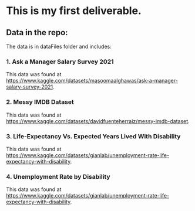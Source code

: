 # This is my first deliverable.

## Data in the repo:
The data is in dataFiles folder and includes:

### 1. Ask a Manager Salary Survey 2021
This data was found at https://www.kaggle.com/datasets/masoomaalghawas/ask-a-manager-salary-survey-2021.
### 2. Messy IMDB Dataset
This data was found at https://www.kaggle.com/datasets/davidfuenteherraiz/messy-imdb-dataset.
### 3. Life-Expectancy Vs. Expected Years Lived With Disability
This data was found at https://www.kaggle.com/datasets/gianlab/unemployment-rate-life-expectancy-with-disability.
### 4. Unemployment Rate by Disability
This data was found at https://www.kaggle.com/datasets/gianlab/unemployment-rate-life-expectancy-with-disability.
